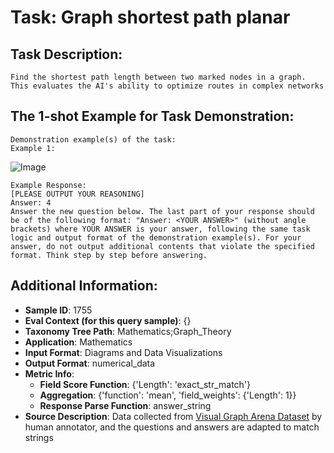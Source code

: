 # Task: Graph shortest path planar

## Task Description:

```
Find the shortest path length between two marked nodes in a graph. This evaluates the AI's ability to optimize routes in complex networks
```

## The 1-shot Example for Task Demonstration:

```
Demonstration example(s) of the task:
Example 1:
```

![Image](01.png)

```
Example Response:
[PLEASE OUTPUT YOUR REASONING]
Answer: 4
Answer the new question below. The last part of your response should be of the following format: "Answer: <YOUR ANSWER>" (without angle brackets) where YOUR ANSWER is your answer, following the same task logic and output format of the demonstration example(s). For your answer, do not output additional contents that violate the specified format. Think step by step before answering.
```

## Additional Information:

- **Sample ID**: 1755
- **Eval Context (for this query sample)**: {}
- **Taxonomy Tree Path**: Mathematics;Graph_Theory
- **Application**: Mathematics
- **Input Format**: Diagrams and Data Visualizations
- **Output Format**: numerical_data
- **Metric Info**:
  - **Field Score Function**: {'Length': 'exact_str_match'}
  - **Aggregation**: {'function': 'mean', 'field_weights': {'Length': 1}}
  - **Response Parse Function**: answer_string
- **Source Description**: Data collected from [Visual Graph Arena Dataset](https://vga.csail.mit.edu/) by human annotator, and the questions and answers are adapted to match strings
